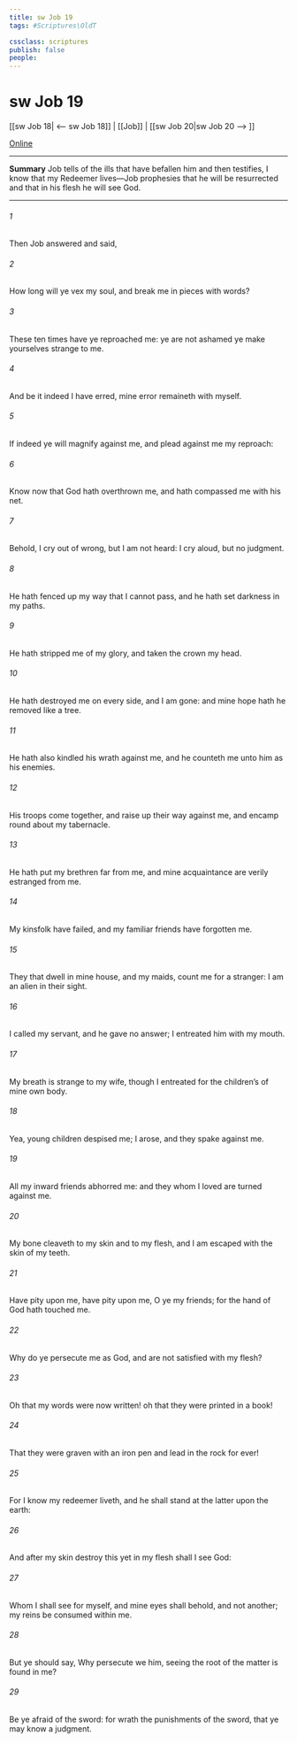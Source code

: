 ```yaml
---
title: sw Job 19
tags: #Scriptures\OldT

cssclass: scriptures
publish: false
people:
---
```


# sw Job 19
[[sw Job 18| <-- sw Job 18]] | [[Job]] | [[sw Job 20|sw Job 20 --> ]]

[Online](https://churchofjesuschrist.org/study/scriptures/ot/job/19?lang=eng)

---
__Summary__
Job tells of the ills that have befallen him and then testifies, I know that my Redeemer lives—Job prophesies that he will be resurrected and that in his flesh he will see God.

---
###### 1 
Then Job answered and said,

###### 2 
How long will ye vex my soul, and break me in pieces with words?

###### 3 
These ten times have ye reproached me: ye are not ashamed  ye make yourselves strange to me.

###### 4 
And be it indeed  I have erred, mine error remaineth with myself.

###### 5 
If indeed ye will magnify  against me, and plead against me my reproach:

###### 6 
Know now that God hath overthrown me, and hath compassed me with his net.

###### 7 
Behold, I cry out of wrong, but I am not heard: I cry aloud, but  no judgment.

###### 8 
He hath fenced up my way that I cannot pass, and he hath set darkness in my paths.

###### 9 
He hath stripped me of my glory, and taken the crown  my head.

###### 10 
He hath destroyed me on every side, and I am gone: and mine hope hath he removed like a tree.

###### 11 
He hath also kindled his wrath against me, and he counteth me unto him as  his enemies.

###### 12 
His troops come together, and raise up their way against me, and encamp round about my tabernacle.

###### 13 
He hath put my brethren far from me, and mine acquaintance are verily estranged from me.

###### 14 
My kinsfolk have failed, and my familiar friends have forgotten me.

###### 15 
They that dwell in mine house, and my maids, count me for a stranger: I am an alien in their sight.

###### 16 
I called my servant, and he gave  no answer; I entreated him with my mouth.

###### 17 
My breath is strange to my wife, though I entreated for the children’s  of mine own body.

###### 18 
Yea, young children despised me; I arose, and they spake against me.

###### 19 
All my inward friends abhorred me: and they whom I loved are turned against me.

###### 20 
My bone cleaveth to my skin and to my flesh, and I am escaped with the skin of my teeth.

###### 21 
Have pity upon me, have pity upon me, O ye my friends; for the hand of God hath touched me.

###### 22 
Why do ye persecute me as God, and are not satisfied with my flesh?

###### 23 
Oh that my words were now written! oh that they were printed in a book!

###### 24 
That they were graven with an iron pen and lead in the rock for ever!

###### 25 
For I know  my redeemer liveth, and  he shall stand at the latter  upon the earth:

###### 26 
And  after my skin  destroy this  yet in my flesh shall I see God:

###### 27 
Whom I shall see for myself, and mine eyes shall behold, and not another;  my reins be consumed within me.

###### 28 
But ye should say, Why persecute we him, seeing the root of the matter is found in me?

###### 29 
Be ye afraid of the sword: for wrath  the punishments of the sword, that ye may know  a judgment.

